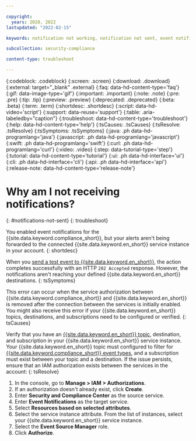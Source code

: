 ```yaml
---

copyright:
  years: 2020, 2022
lastupdated: "2022-02-15"

keywords: notification not working, notification not sent, event notifications

subcollection: security-compliance

content-type: troubleshoot

---
```


{:codeblock: .codeblock}
{:screen: .screen}
{:download: .download}
{:external: target="_blank" .external}
{:faq: data-hd-content-type='faq'}
{:gif: data-image-type='gif'}
{:important: .important}
{:note: .note}
{:pre: .pre}
{:tip: .tip}
{:preview: .preview}
{:deprecated: .deprecated}
{:beta: .beta}
{:term: .term}
{:shortdesc: .shortdesc}
{:script: data-hd-video='script'}
{:support: data-reuse='support'}
{:table: .aria-labeledby="caption"}
{:troubleshoot: data-hd-content-type='troubleshoot'}
{:help: data-hd-content-type='help'}
{:tsCauses: .tsCauses}
{:tsResolve: .tsResolve}
{:tsSymptoms: .tsSymptoms}
{:java: .ph data-hd-programlang='java'}
{:javascript: .ph data-hd-programlang='javascript'}
{:swift: .ph data-hd-programlang='swift'}
{:curl: .ph data-hd-programlang='curl'}
{:video: .video}
{:step: data-tutorial-type='step'}
{:tutorial: data-hd-content-type='tutorial'}
{:ui: .ph data-hd-interface='ui'}
{:cli: .ph data-hd-interface='cli'}
{:api: .ph data-hd-interface='api'}
{:release-note: data-hd-content-type='release-note'}

# Why am I not receiving notifications?
{: #notifications-not-sent}
{: troubleshoot}

You enabled event notifications for the {{site.data.keyword.compliance_short}}, but your alerts aren't being forwarded to the connected {{site.data.keyword.en_short}} service instance in your account.
{: shortdesc}

When you [send a test event to {{site.data.keyword.en_short}}](/docs/security-compliance?topic=security-compliance-event-notifications#event-notifications-test-ui), the action completes successfully with an HTTP `202 Accepted` response. However, the notifications aren't reaching your defined {{site.data.keyword.en_short}} destinations.
{: tsSymptoms}

This error can occur when the service authorization between {{site.data.keyword.compliance_short}} and {{site.data.keyword.en_short}} is removed after the connection between the services is initially enabled. You might also receive this error if your {{site.data.keyword.en_short}} topics, destinations, and subscriptions need to be configured or verified.
{: tsCauses}

Verify that you have an [{{site.data.keyword.en_short}} topic](/docs/event-notifications?topic=event-notifications-en-create-en-topic), destination, and subscription in your {{site.data.keyword.en_short}} service instance. Your {{site.data.keyword.en_short}} topic must configured to filter for [{{site.data.keyword.compliance_short}} event types](/docs/security-compliance?topic=security-compliance-event-notifications#event-notifications-list), and a subscription must exist between your topic and a destination. If the issue persists, ensure that an IAM authorization exists between the services in the account:
{: tsResolve}

1. In the console, go to **Manage > IAM > Authorizations**.
2. If an authorization doesn't already exist, click **Create**.
3. Enter **Security and Compliance Center** as the source service.
4. Enter **Event Notifications** as the target service.
5. Select **Resources based on selected attributes**.
6. Select the service instance attribute. From the list of instances, select your {{site.data.keyword.en_short}} service instance.
7. Select the **Event Source Manager** role.
8. Click **Authorize**.
